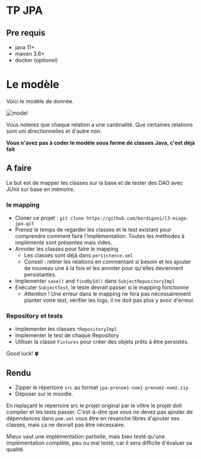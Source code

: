 # TP JPA

## Pre requis

* java 11+
* maven 3.6+
* docker (optionel)

# Le modèle

Voici le modèle de donnée.

![model](https://user-images.githubusercontent.com/12293102/150217615-569407fd-3b8a-45b6-9d2e-fbf965ab8e98.png)


Vous noterez que chaque relation a une cardinalité. Que certaines relations sont uni directionnelles et d'autre non.

**Vous n'avez pas à coder le modèle sous forme de classes Java, c'est déjà fait** 

## A faire

Le but est de mapper les classes sur la base et de tester des DAO avec JUnit sur base en mémoire.

### le mapping
* Cloner ce projet : `git clone https://github.com/bordigoni/l3-miage-jpa.git`
* Prenez le temps de regarder les classes et le test existant pour comprendre comment faire l'implémentation. Toutes les méthodes à implémenté sont présentes mais vides. 
* Annoter les classes pour faire le mapping 
  * Les classes sont déjà dans `persistence.xml`
  * Conseil : retirer les relations en commentant si besoin et les ajouter de nouveau une à la fois et les annoter pour qu'elles deviennent persistantes. 
* Implementer `save()` and `findById()` dans `SubjectRepositoryImpl`
* Exécuter `SubjectTest`, le teste devrait passer si le mapping fonctionne
  * Attention ! Une erreur dans le mapping ne fera pas nécessairement planter votre test, vérifier les logs, il ne doit pas plus y avoir d'erreur.

### Repository et tests
* Implementer les classes `*RepositoryImpl`
* Implementer le test de chaque Repository
* Utiliser la classe `Fixtures` pour créer des objets prêts à être persistés.

Good luck! 🍀

## Rendu

* Zipper le répertoire `src` au format `jpa-prenom1-nom1-prenom2-nom2.zip`
* Déposer sur le moodle.

En replaçant le répertoire src le projet original par le vôtre le projet doit compiler et les tests passer. 
C'est-à-dire que vous ne devez pas ajouter de dépendances dans `pom.xml` vous être en revanche libres d'ajouter ses classes, mais ça ne devrait pas être nécessaire.

Mieux vaut une implémentation partielle, mais bien testé qu'une implémentation complète, peu ou mal testé, car il sera difficile d'évaluer sa qualité. 
